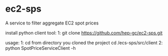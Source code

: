 ec2-sps
=======
A service to filter aggregate EC2 spot prices  

install python client tool:
1: git clone https://github.com/hep-gc/ec2-sps.git

usage:
1: cd from directory you cloned the project cd <ec2-sps clone directory>/ecs-sps/src/client
2: python SpotPriceServiceClient -h 


